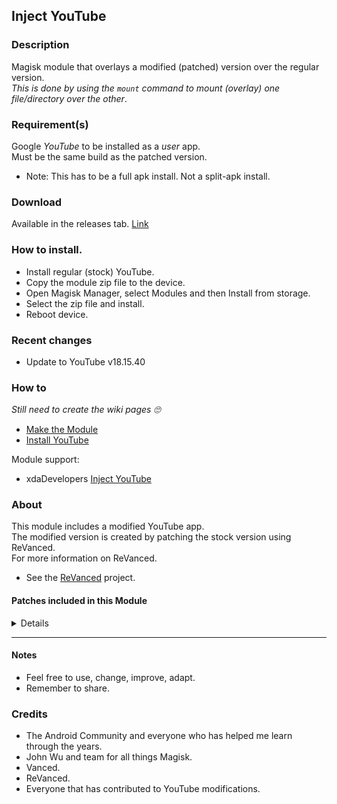 ## Inject YouTube

### Description
Magisk module that overlays a modified (patched) version over the regular version.<br>
_This is done by using the `mount` command to mount (overlay) one file/directory over the other_.<br>

### Requirement(s)
Google _YouTube_ to be installed as a _user_ app.<br>
Must be the same build as the patched version.
- Note: This has to be a full apk install. Not a split-apk install.

### Download
Available in the releases tab. [Link](https://github.com/mModule/iYT/releases)

### How to install.
- Install regular (stock) YouTube.
- Copy the module zip file to the device.
- Open Magisk Manager, select Modules and then Install from storage.
- Select the zip file and install.
- Reboot device.<br>

### Recent changes
- Update to YouTube v18.15.40

### How to
_Still need to create the wiki pages :roll_eyes:_
- [Make the Module](https://github.com/mModule/iYT/wiki/MakeModule)
- [Install YouTube](https://github.com/mModule/iYT/wiki/YouTube)

Module support:<br>
- xdaDevelopers [Inject YouTube](https://forum.xda-developers.com/t/module-inject-youtube.4512121)

### About
This module includes a modified YouTube app.<br>
The modified version is created by patching the stock version using ReVanced. <br>
For more information on ReVanced.<br>
- See the [ReVanced](https://github.com/revanced) project.

#### Patches included in this Module
<details>

* Client Spoof<br>
_Spoofs the YouTube or Vanced client to prevent playback issues_<br>
* Disable Auto Captions<br>
_Disable forced captions from being automatically enabled_<br>
* Disable Auto Player Popup Panels<br>
_Disable automatic popup panels (playlist or live chat) on video player_<br>
* Disable Fullscreen Panels<br>
_Disables video description and comments panel in fullscreen view_<br>
* Disable Startup Shorts Player<br>
_Disables playing YouTube Shorts when launching YouTube_<br>
* General Ads<br>
_Removes general ads_<br>
* Hide Endscreen Cards<br>
_Hides the suggested video cards at the end of a video in fullscreen_<br>
* Hide Infocard Suggestions<br>
_Hides infocards in videos_<br>
* Hide Watermark<br>
_Hides creator's watermarks on videos_<br>
* Minimized Playback<br>
_Enables minimized and background playback_<br>
* Remember Video Quality<br>
_Adds the ability to remember the video quality you chose in the video quality flyout_<br>
* Return Youtube Dislike<br>
_Shows the dislike count of videos using the Return YouTube Dislike API_<br>
* Sponsorblock<br>
_Integrate SponsorBlock_<br>
* Video Ads<br>
_Removes ads in the video player_<br>

</details>

---

#### Notes
- Feel free to use, change, improve, adapt.
- Remember to share.

### Credits
- The Android Community and everyone who has helped me learn through the years.
- John Wu and team for all things Magisk.
- Vanced.
- ReVanced.
- Everyone that has contributed to YouTube modifications.<br>
